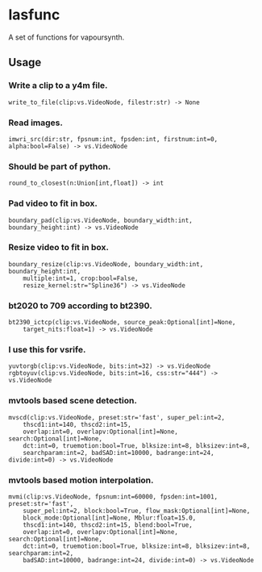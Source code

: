 # lasfunc
A set of functions for vapoursynth.

## Usage

### Write a clip to a y4m file.
    write_to_file(clip:vs.VideoNode, filestr:str) -> None

### Read images.
    imwri_src(dir:str, fpsnum:int, fpsden:int, firstnum:int=0, alpha:bool=False) -> vs.VideoNode

### Should be part of python.
    round_to_closest(n:Union[int,float]) -> int

### Pad video to fit in box.
    boundary_pad(clip:vs.VideoNode, boundary_width:int, boundary_height:int) -> vs.VideoNode

### Resize video to fit in box.
    boundary_resize(clip:vs.VideoNode, boundary_width:int, boundary_height:int, 
        multiple:int=1, crop:bool=False, 
        resize_kernel:str="Spline36") -> vs.VideoNode

### bt2020 to 709 according to bt2390.
    bt2390_ictcp(clip:vs.VideoNode, source_peak:Optional[int]=None,
        target_nits:float=1) -> vs.VideoNode

### I use this for vsrife.
    yuvtorgb(clip:vs.VideoNode, bits:int=32) -> vs.VideoNode
    rgbtoyuv(clip:vs.VideoNode, bits:int=16, css:str="444") -> vs.VideoNode

### mvtools based scene detection.
    mvscd(clip:vs.VideoNode, preset:str='fast', super_pel:int=2,
        thscd1:int=140, thscd2:int=15,
        overlap:int=0, overlapv:Optional[int]=None, search:Optional[int]=None,
        dct:int=0, truemotion:bool=True, blksize:int=8, blksizev:int=8,
        searchparam:int=2, badSAD:int=10000, badrange:int=24, divide:int=0) -> vs.VideoNode

### mvtools based motion interpolation.
    mvmi(clip:vs.VideoNode, fpsnum:int=60000, fpsden:int=1001, preset:str='fast', 
        super_pel:int=2, block:bool=True, flow_mask:Optional[int]=None,
        block_mode:Optional[int]=None, Mblur:float=15.0,
        thscd1:int=140, thscd2:int=15, blend:bool=True,
        overlap:int=0, overlapv:Optional[int]=None, search:Optional[int]=None,
        dct:int=0, truemotion:bool=True, blksize:int=8, blksizev:int=8, searchparam:int=2,
        badSAD:int=10000, badrange:int=24, divide:int=0) -> vs.VideoNode
